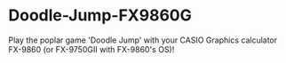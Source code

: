 # Doodle-Jump-FX9860G

Play the poplar game 'Doodle Jump' with your CASIO Graphics calculator FX-9860
(or FX-9750GII with FX-9860's OS)!


